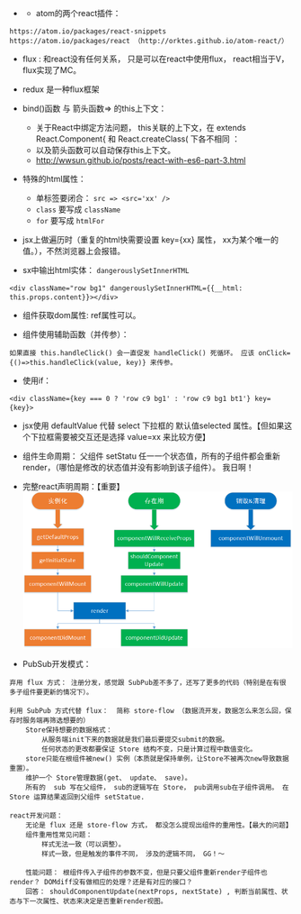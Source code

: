 
* * atom的两个react插件：
```
https://atom.io/packages/react-snippets
https://atom.io/packages/react （http://orktes.github.io/atom-react/）
```

* flux : 和react没有任何关系， 只是可以在react中使用flux， react相当于V， flux实现了MC。 

* redux 是一种flux框架

* bind()函数 与 箭头函数=> 的this上下文：
  * 关于React中绑定方法问题，  this关联的上下文，在 extends React.Component{ 和 React.createClass( 下各不相同 ： 
  * 以及箭头函数可以自动保存this上下文。
  * http://wwsun.github.io/posts/react-with-es6-part-3.html


* 特殊的html属性：
  * 单标签要闭合： `src => <src='xx' />`
  * `class` 要写成 `className`
  * `for` 要写成 `htmlFor`


* jsx上做遍历时（重复的html快需要设置 key={xx} 属性， xx为某个唯一的值。），不然浏览器上会报错。


* sx中输出html实体： `dangerouslySetInnerHTML`
```
<div className="row bg1" dangerouslySetInnerHTML={{__html: this.props.content}}></div>
```

* 组件获取dom属性: ref属性可以。


* 组件使用辅助函数（并传参）： 
```
如果直接 this.handleClick() 会一直促发 handleClick() 死循环。 应该 onClick={()=>this.handleClick(value, key)} 来传参。
```

* 使用if： 
```
<div className={key === 0 ? 'row c9 bg1' : 'row c9 bg1 bt1'} key={key}>
```

* jsx使用 defaultValue 代替 select 下拉框的 默认值selected 属性。【但如果这个下拉框需要被交互还是选择 value=xx 来比较方便】


* 组件生命周期：
    父组件 setStatu 任一一个状态值，所有的子组件都会重新render，（哪怕是修改的状态值并没有影响到该子组件）。 我日啊！
    
* 完整react声明周期：【重要】
![](react生命周期.png)


* PubSub开发模式：
```
弃用 flux 方式： 注册分发，感觉跟 SubPub差不多了，还写了更多的代码（特别是在有很多子组件要更新的情况下）。

利用 SubPub 方式代替 flux：  简称 store-flow （数据流开发，数据怎么来怎么回，保存时服务端再筛选想要的）
    Store保持想要的数据格式：
        从服务端init下来的数据就是我们最后要提交submit的数据。
        任何状态的更改都要保证 Store 结构不变，只是计算过程中数值变化。
    store只能在根组件被new() 实例（本质就是保持单例，让Store不被再次new导致数据重置）。
    维护一个 Store管理数据(get、 update、 save)。  
    所有的  sub 写在父组件， sub的逻辑写在 Store， pub调用sub在子组件调用。 在 Store 运算结果返回到父组件 setStatue.

react开发问题：
    无论是 flux 还是 store-flow 方式， 都没怎么提现出组件的重用性。【最大的问题】
    组件重用性常见问题： 
        样式无法一致（可以调整）。
        样式一致，但是触发的事件不同， 涉及的逻辑不同， GG！～

    性能问题： 根组件传入子组件的参数不变，但是只要父组件重新render子组件也render？ DOMdiff没有做相应的处理？还是有对应的接口？
    回答： shouldComponentUpdate(nextProps, nextState) , 判断当前属性、状态与下一次属性、状态来决定是否重新render视图。
```